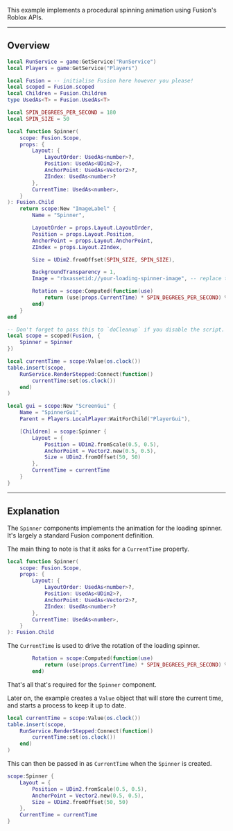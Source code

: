 This example implements a procedural spinning animation using Fusion's Roblox
APIs.

-----

## Overview

```Lua linenums="1"
local RunService = game:GetService("RunService")
local Players = game:GetService("Players")

local Fusion = -- initialise Fusion here however you please!
local scoped = Fusion.scoped
local Children = Fusion.Children
type UsedAs<T> = Fusion.UsedAs<T>

local SPIN_DEGREES_PER_SECOND = 180
local SPIN_SIZE = 50

local function Spinner(
	scope: Fusion.Scope,
	props: {
		Layout: {
			LayoutOrder: UsedAs<number>?,
			Position: UsedAs<UDim2>?,
			AnchorPoint: UsedAs<Vector2>?,
			ZIndex: UsedAs<number>?
		},
		CurrentTime: UsedAs<number>,
	}
): Fusion.Child
	return scope:New "ImageLabel" {
		Name = "Spinner",

		LayoutOrder = props.Layout.LayoutOrder,
		Position = props.Layout.Position,
		AnchorPoint = props.Layout.AnchorPoint,
		ZIndex = props.Layout.ZIndex,

		Size = UDim2.fromOffset(SPIN_SIZE, SPIN_SIZE),

		BackgroundTransparency = 1,
		Image = "rbxassetid://your-loading-spinner-image", -- replace this!

		Rotation = scope:Computed(function(use)
			return (use(props.CurrentTime) * SPIN_DEGREES_PER_SECOND) % 360
		end)
	}
end

-- Don't forget to pass this to `doCleanup` if you disable the script.
local scope = scoped(Fusion, {
	Spinner = Spinner
})

local currentTime = scope:Value(os.clock())
table.insert(scope,
	RunService.RenderStepped:Connect(function()
		currentTime:set(os.clock())
	end)
)

local gui = scope:New "ScreenGui" {
	Name = "SpinnerGui",
	Parent = Players.LocalPlayer:WaitForChild("PlayerGui"),

	[Children] = scope:Spinner {
		Layout = {
			Position = UDim2.fromScale(0.5, 0.5),
			AnchorPoint = Vector2.new(0.5, 0.5),
			Size = UDim2.fromOffset(50, 50)
		},
		CurrentTime = currentTime
	}
}
```

-----

## Explanation

The `Spinner` components implements the animation for the loading spinner. It's
largely a standard Fusion component definition.

The main thing to note is that it asks for a `CurrentTime` property.

```Lua hl_lines="10"
local function Spinner(
	scope: Fusion.Scope,
	props: {
		Layout: {
			LayoutOrder: UsedAs<number>?,
			Position: UsedAs<UDim2>?,
			AnchorPoint: UsedAs<Vector2>?,
			ZIndex: UsedAs<number>?
		},
		CurrentTime: UsedAs<number>,
	}
): Fusion.Child
```

The `CurrentTime` is used to drive the rotation of the loading spinner.

```Lua
		Rotation = scope:Computed(function(use)
			return (use(props.CurrentTime) * SPIN_DEGREES_PER_SECOND) % 360
		end)
```

That's all that's required for the `Spinner` component.

Later on, the example creates a `Value` object that will store the current time,
and starts a process to keep it up to date.

```Lua
local currentTime = scope:Value(os.clock())
table.insert(scope,
	RunService.RenderStepped:Connect(function()
		currentTime:set(os.clock())
	end)
)
```

This can then be passed in as `CurrentTime` when the `Spinner` is created.

```Lua hl_lines="7"
scope:Spinner {
	Layout = {
		Position = UDim2.fromScale(0.5, 0.5),
		AnchorPoint = Vector2.new(0.5, 0.5),
		Size = UDim2.fromOffset(50, 50)
	},
	CurrentTime = currentTime
}
```